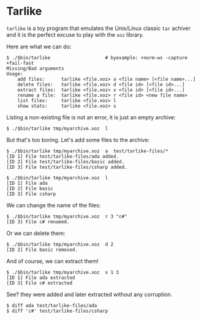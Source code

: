 
<!--
$ [ -x "$bin/tarlike" ] && echo "ok"        # byexample: +fail-fast
ok

$ mkdir -p tmp/
$ rm -f tmp/myarchive.xoz
-->

# Tarlike

`tarlike` is a toy program that emulates the Unix/Linux classic `tar`
achiver and it is the perfect excuse to play with the `xoz` library.

Here are what we can do:

```shell
$ ./$bin/tarlike                    # byexample: +norm-ws -capture +fail-fast
Missing/Bad arguments
Usage:
    add files:      tarlike <file.xoz> a <file name> [<file name>...]
    delete files:   tarlike <file.xoz> d <file id> [<file id>...]
    extract files:  tarlike <file.xoz> x <file id> [<file id>...]
    rename a file:  tarlike <file.xoz> r <file id> <new file name>
    list files:     tarlike <file.xoz> l
    show stats:     tarlike <file.xoz> s
```

Listing a non-existing file is not an error, it is just an empty
archive:

```shell
$ ./$bin/tarlike tmp/myarchive.xoz  l
```

But that's too boring. Let's add some files to the archive:

```shell
$ ./$bin/tarlike tmp/myarchive.xoz  a  test/tarlike-files/*
[ID 1] File test/tarlike-files/ada added.
[ID 2] File test/tarlike-files/basic added.
[ID 3] File test/tarlike-files/csharp added.
```

```shell
$ ./$bin/tarlike tmp/myarchive.xoz  l
[ID 1] File ada
[ID 2] File basic
[ID 3] File csharp
```

We can change the name of the files:

```shell
$ ./$bin/tarlike tmp/myarchive.xoz  r 3 "c#"
[ID 3] File c# renamed.
```

Or we can delete them:

```shell
$ ./$bin/tarlike tmp/myarchive.xoz  d 2
[ID 2] File basic removed.
```

And of course, we can extract them!

```shell
$ ./$bin/tarlike tmp/myarchive.xoz  x 1 3
[ID 1] File ada extracted
[ID 3] File c# extracted
```

See? they were added and later extracted without any corruption.

```shell
$ diff ada test/tarlike-files/ada
$ diff 'c#' test/tarlike-files/csharp
```


<!--
$ rm -f tmp/myarchive.xoz   # byexample: -skip +pass
$ rm -f 'ada' 'c#'          # byexample: -skip +pass
-->
